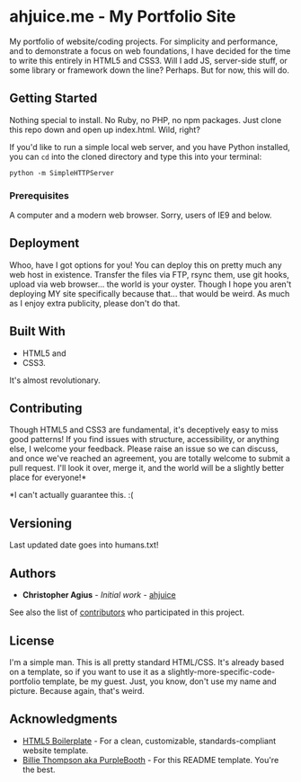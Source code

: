 # ahjuice.me - My Portfolio Site

My portfolio of website/coding projects. For simplicity and performance, and to demonstrate a focus on web foundations, I have decided for the time to write this entirely in HTML5 and CSS3. Will I add JS, server-side stuff, or some library or framework down the line? Perhaps. But for now, this will do.

## Getting Started

Nothing special to install. No Ruby, no PHP, no npm packages. Just clone this repo down and open up index.html. Wild, right?

If you'd like to run a simple local web server, and you have Python installed, you can `cd` into the cloned directory and type this into your terminal:

`python -m SimpleHTTPServer`

### Prerequisites

A computer and a modern web browser. Sorry, users of IE9 and below.

## Deployment

Whoo, have I got options for you! You can deploy this on pretty much any web host in existence. Transfer the files via FTP, rsync them, use git hooks, upload via web browser... the world is your oyster. Though I hope you aren't deploying MY site specifically because that... that would be weird. As much as I enjoy extra publicity, please don't do that.

## Built With

- HTML5 and
- CSS3.

It's almost revolutionary.

## Contributing

Though HTML5 and CSS3 are fundamental, it's deceptively easy to miss good patterns! If you find issues with structure, accessibility, or anything else, I welcome your feedback. Please raise an issue so we can discuss, and once we've reached an agreement, you are totally welcome to submit a pull request. I'll look it over, merge it, and the world will be a slightly better place for everyone!\*

\*I can't actually guarantee this. :(

## Versioning

Last updated date goes into humans.txt!

## Authors

- **Christopher Agius** - _Initial work_ - [ahjuice](https://github.com/ahjuice)

See also the list of [contributors](https://github.com/your/project/contributors) who participated in this project.

## License

I'm a simple man. This is all pretty standard HTML/CSS. It's already based on a template, so if you want to use it as a slightly-more-specific-code-portfolio template, be my guest. Just, you know, don't use my name and picture. Because again, that's weird.

## Acknowledgments

- [HTML5 Boilerplate](https://html5boilerplate.com) - For a clean, customizable, standards-compliant website template.
- [Billie Thompson aka PurpleBooth](https://github.com/PurpleBooth) - For this README template. You're the best.
